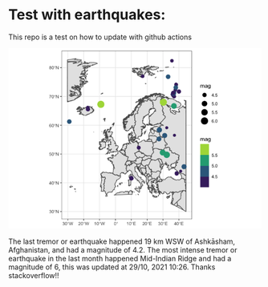 <!-- README.md is generated from README.Rmd. Please edit that file -->

Test with earthquakes:
======================

This repo is a test on how to update with github actions

![](man/figures/README-unnamed-chunk-2-1.png)

The last tremor or earthquake happened 19 km WSW of Ashkāsham,
Afghanistan, and had a magnitude of 4.2. The most intense tremor or
earthquake in the last month happened Mid-Indian Ridge and had a
magnitude of 6, this was updated at 29/10, 2021 10:26. Thanks
stackoverflow!!
